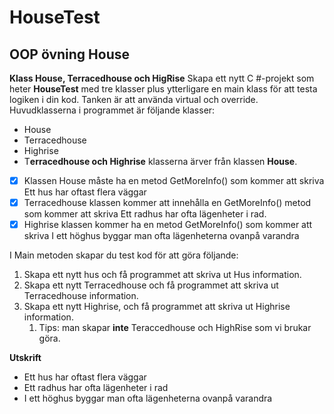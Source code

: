 # HouseTest

## OOP övning House



**Klass House, Terracedhouse och HigRise**
Skapa ett nytt C #-projekt som heter **HouseTest** med tre klasser plus ytterligare en main klass för att testa logiken i din kod. Tanken är att använda virtual och override. Huvudklasserna i programmet är följande klasser:

- House
- Terracedhouse
- Highrise
- T**erracedhouse och Highrise** klasserna ärver från klassen **House**.
- [x]  Klassen House måste ha en metod GetMoreInfo() som kommer att skriva Ett hus har oftast flera väggar
- [x]  Terracedhouse klassen kommer att innehålla en GetMoreInfo() metod som kommer att skriva Ett radhus har ofta lägenheter i rad.
- [x]  Highrise klassen kommer ha en metod GetMoreInfo() som kommer att skriva I ett höghus byggar man ofta lägenheterna ovanpå varandra

I Main metoden skapar du test kod för att göra följande:

1. Skapa ett nytt hus och få programmet att skriva ut Hus information.
2. Skapa ett nytt Terracedhouse och få programmet att skriva ut Terracedhouse information.
3. Skapa ett nytt Highrise, och få programmet att skriva ut Highrise information.
    1. Tips: man skapar **inte** Teraccedhouse och HighRise som vi brukar göra.

**Utskrift**

- Ett hus har oftast flera väggar
- Ett radhus har ofta lägenheter i rad
- I ett höghus byggar man ofta lägenheterna ovanpå varandra
